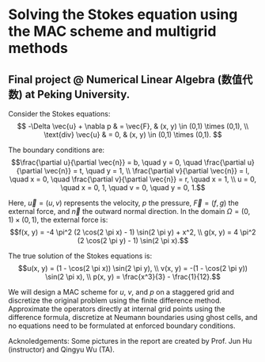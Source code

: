 # Solving the Stokes equation using the MAC scheme and multigrid methods
## Final project @ Numerical Linear Algebra (数值代数) at Peking University. 
Consider the Stokes equations:
$$
-\Delta \vec{u} + \nabla p & = \vec{F}, & (x, y) \in (0,1) \times (0,1), \\
\text{div} \vec{u} & = 0, & (x, y) \in (0,1) \times (0,1).
$$

The boundary conditions are:
$$\frac{\partial u}{\partial \vec{n}} = b, \quad y = 0, \quad \frac{\partial u}{\partial \vec{n}} = t, \quad y = 1, \\
\frac{\partial v}{\partial \vec{n}} = l, \quad x = 0, \quad \frac{\partial v}{\partial \vec{n}} = r, \quad x = 1, \\
u = 0, \quad x = 0, 1, \quad v = 0, \quad y = 0, 1.$$

Here, $\vec{u} = (u, v)$ represents the velocity, $p$ the pressure, $\vec{F} = (f, g)$ the external force, and $\vec{n}$ the outward normal direction.
In the domain $\Omega = (0,1) \times (0,1)$, the external force is:
$$f(x, y) = -4 \pi^2 (2 \cos(2 \pi x) - 1) \sin(2 \pi y) + x^2, \\
g(x, y) = 4 \pi^2 (2 \cos(2 \pi y) - 1) \sin(2 \pi x).$$

The true solution of the Stokes equations is:
$$u(x, y) = (1 - \cos(2 \pi x)) \sin(2 \pi y), \\
v(x, y) = -(1 - \cos(2 \pi y)) \sin(2 \pi x), \\
p(x, y) = \frac{x^3}{3} - \frac{1}{12}.$$

We will design a MAC scheme for $u$, $v$, and $p$ on a staggered grid and discretize the original problem using the finite difference method. Approximate the operators directly at internal grid points using the difference formula, discretize at Neumann boundaries using ghost cells, and no equations need to be formulated at enforced boundary conditions.

Acknoledgements: Some pictures in the report are created by Prof. Jun Hu (instructor) and Qingyu Wu (TA).
